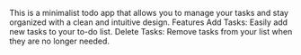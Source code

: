 This is a minimalist todo app that allows you to manage your tasks and stay organized with a clean and intuitive design.
Features
Add Tasks: Easily add new tasks to your to-do list.
Delete Tasks: Remove tasks from your list when they are no longer needed.

